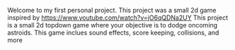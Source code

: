 Welcome to my first personal project. This project was a small 2d game inspired by https://www.youtube.com/watch?v=jO6qQDNa2UY This project is a small 2d topdown game where your objective is to dodge oncoming astroids. This game inclues sound effects, score keeping, collisions, and more
